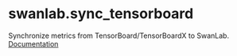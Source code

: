 # swanlab.sync_tensorboard

Synchronize metrics from TensorBoard/TensorBoardX to SwanLab. [Documentation](/en/guide_cloud/integration/integration-tensorboard.md)